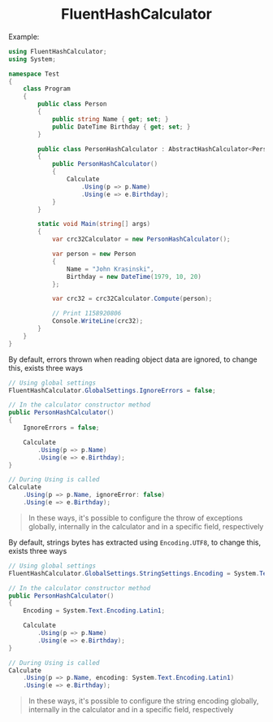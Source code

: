 <h1 align="center">FluentHashCalculator</h1>

Example: 

```cs
using FluentHashCalculator;
using System;

namespace Test
{
    class Program
    {
        public class Person
        {
            public string Name { get; set; }
            public DateTime Birthday { get; set; }
        }

        public class PersonHashCalculator : AbstractHashCalculator<Person>.CRC32
        {
            public PersonHashCalculator()
            {
                Calculate
                    .Using(p => p.Name)
                    .Using(e => e.Birthday);
            }
        }

        static void Main(string[] args)
        {
            var crc32Calculator = new PersonHashCalculator();

            var person = new Person
            {
                Name = "John Krasinski", 
                Birthday = new DateTime(1979, 10, 20)
            };

            var crc32 = crc32Calculator.Compute(person);

            // Print 1158920806
            Console.WriteLine(crc32);
        }
    }
}
```

By default, errors thrown when reading object data are ignored, to change this, exists three ways

```cs
// Using global settings
FluentHashCalculator.GlobalSettings.IgnoreErrors = false;

// In the calculator constructor method 
public PersonHashCalculator()
{
    IgnoreErrors = false;

    Calculate
        .Using(p => p.Name)
        .Using(e => e.Birthday);
}

// During Using is called
Calculate
    .Using(p => p.Name, ignoreError: false)
    .Using(e => e.Birthday);
```

> In these ways, it's possible to configure the throw of exceptions globally, internally in the calculator and in a specific field, respectively

By default, strings bytes has extracted using `Encoding.UTF8`, to change this, exists three ways

```cs
// Using global settings
FluentHashCalculator.GlobalSettings.StringSettings.Encoding = System.Text.Encoding.Latin1;

// In the calculator constructor method 
public PersonHashCalculator()
{
    Encoding = System.Text.Encoding.Latin1;

    Calculate
        .Using(p => p.Name)
        .Using(e => e.Birthday);
}

// During Using is called
Calculate
    .Using(p => p.Name, encoding: System.Text.Encoding.Latin1)
    .Using(e => e.Birthday);
```

> In these ways, it's possible to configure the string encoding globally, internally in the calculator and in a specific field, respectively
